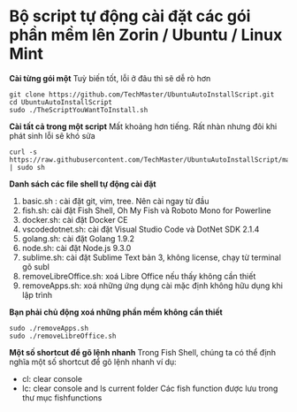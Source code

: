 # Bộ script tự động cài đặt các gói phần mềm lên Zorin / Ubuntu / Linux Mint

**Cài từng gói một**
Tuỳ biến tốt, lỗi ở đâu thì sẽ dễ rò hơn
```shell
git clone https://github.com/TechMaster/UbuntuAutoInstallScript.git
cd UbuntuAutoInstallScript
sudo ./TheScriptYouWantToInstall.sh
```
**Cài tất cả trong một script**
Mất khoảng hơn tiếng. Rất nhàn nhưng đôi khi phát sinh lỗi sẽ khó sửa
```
curl -s https://raw.githubusercontent.com/TechMaster/UbuntuAutoInstallScript/master/install.sh | sudo sh
```

**Danh sách các file shell tự động cài đặt**
1. basic.sh : cài đặt git, vim, tree. Nên cài ngay từ đầu
2. fish.sh: cài đặt Fish Shell, Oh My Fish và Roboto Mono for Powerline
3. docker.sh: cài đặt Docker CE
4. vscodedotnet.sh: cài đặt Visual Studio Code và DotNet SDK 2.1.4
5. golang.sh: cài đặt Golang 1.9.2
6. node.sh: cài đặt Node.js 9.3.0
7. sublime.sh: cài đặt Sublime Text bản 3, không license, chạy từ terminal gõ subl
8. removeLibreOffice.sh: xoá Libre Office nếu thấy không cần thiết
9. removeApps.sh: xoá những ứng dụng cài mặc định không hữu dụng khi lập trình

**Bạn phải chủ động xoá những phần mềm không cần thiết**
```
sudo ./removeApps.sh
sudo ./removeLibreOffice.sh
```



**Một số shortcut để gõ lệnh nhanh**
Trong Fish Shell, chúng ta có thể định nghĩa một số shortcut để gõ lệnh nhanh ví dụ:
- cl: clear console
- lc: clear console and ls current folder
Các fish function được lưu trong thư mục fishfunctions